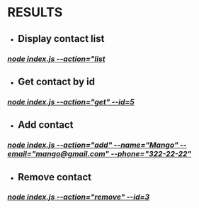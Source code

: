 # RESULTS

+ ## Display contact list

### *[node index.js --action="list](https://ibb.co/cbVhR2f)*

+ ## Get contact by id

### *[node index.js --action="get" --id=5](https://ibb.co/JzhTb6x)*

+ ## Add contact

### *[node index.js --action="add" --name="Mango" --email="mango@gmail.com" --phone="322-22-22"](https://ibb.co/qkX9KZv)*

+ ## Remove contact

### *[node index.js --action="remove" --id=3](https://ibb.co/Hrhd1Y2)*
